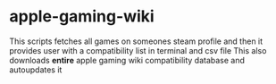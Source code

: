 # apple-gaming-wiki
This scripts fetches all games on someones steam profile and then it provides user with a compatibility list in terminal and csv file
This also downloads **entire** apple gaming wiki compatibility database and autoupdates it
